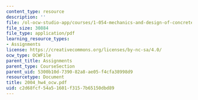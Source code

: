 ```yaml
---
content_type: resource
description: ''
file: /ol-ocw-studio-app/courses/1-054-mechanics-and-design-of-concrete-structures-spring-2004/c2d68fcf54a51601f3157b65150dbd89_2004_hw4_ocw.pdf
file_size: 30884
file_type: application/pdf
learning_resource_types:
- Assignments
license: https://creativecommons.org/licenses/by-nc-sa/4.0/
ocw_type: OCWFile
parent_title: Assignments
parent_type: CourseSection
parent_uid: 5300b10d-7390-82a8-ae05-f4cfa38998d9
resourcetype: Document
title: 2004_hw4_ocw.pdf
uid: c2d68fcf-54a5-1601-f315-7b65150dbd89
---
```

